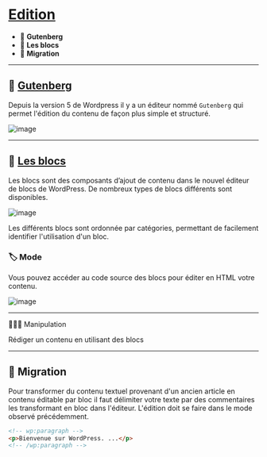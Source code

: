 # [Edition](https://wordpress.com/fr/support/editeur-wordpress/)

* 🔖 **Gutenberg**
* 🔖 **Les blocs**
* 🔖 **Migration**

___

## 📑 [Gutenberg](https://fr.wordpress.org/gutenberg/)

Depuis la version 5 de Wordpress il y a un éditeur nommé `Gutenberg` qui permet l'édition du contenu de façon plus simple et structuré.

![image](https://raw.githubusercontent.com/seeren-training/Wordpress/master/wiki/resources/gutenberg.png)

___

## 📑 [Les blocs](https://wordpress.com/fr/support/editeur-wordpress/blocs/)

Les blocs sont des composants d’ajout de contenu dans le nouvel éditeur de blocs de WordPress. De nombreux types de blocs différents sont disponibles.

![image](https://raw.githubusercontent.com/seeren-training/Wordpress/master/wiki/resources/blocs.png)

Les différents blocs sont ordonnée par catégories, permettant de facilement identifier l'utilisation d'un bloc.

### 🏷️ **Mode**

Vous pouvez accéder au code source des blocs pour éditer en HTML votre contenu.

![image](https://raw.githubusercontent.com/seeren-training/Wordpress/master/wiki/resources/edition-code.png)
___

👨🏻‍💻 Manipulation

Rédiger un contenu en utilisant des blocs

___

## 📑 Migration

Pour transformer du contenu textuel provenant d'un ancien article en contenu éditable par bloc il faut délimiter votre texte par des commentaires les transformant en bloc dans l'éditeur. L'édition doit se faire dans le mode observé précédemment.

```html
<!-- wp:paragraph -->
<p>Bienvenue sur WordPress. ...</p>
<!-- /wp:paragraph -->
```